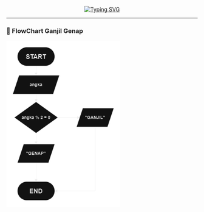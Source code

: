 <p align="center"><a href="https://git.io/typing-svg"><img src="https://readme-typing-svg.herokuapp.com?font=Fira+Code&duration=3000&pause=100&center=true&vCenter=true&width=435&lines=Ganjil%2C+Genap%2C+Prima" alt="Typing SVG" /></a></p>

___

### 🔰 FlowChart Ganjil Genap

<img width="300px" src="https://raw.githubusercontent.com/galihsch/cpp-gallery/main/bilangan/ganjilGenapPrima/flow_ganjilGenap.png" />